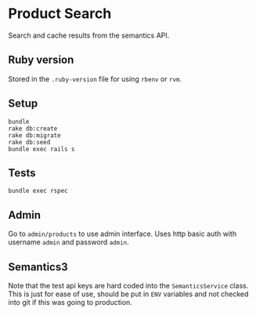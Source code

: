# Product Search
Search and cache results from the semantics API.

## Ruby version
Stored in the `.ruby-version` file for using `rbenv` or `rvm`.

## Setup
```
bundle
rake db:create
rake db:migrate
rake db:seed
bundle exec rails s
```

## Tests
```
bundle exec rspec
```

## Admin
Go to `admin/products` to use admin interface. Uses http basic auth with username `admin` and password `admin`.

## Semantics3
Note that the test api keys are hard coded into the `SemanticsService` class. This is just for ease of use, should be put in `ENV` variables and not checked into git if this was going to production.
